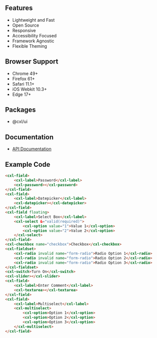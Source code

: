 ## Features

-   Lightweight and Fast
-   Open Source
-   Responsive
-   Accessibility Focused
-   Framework Agnostic
-   Flexible Theming

## Browser Support

-   Chrome 49+
-   Firefox 61+
-   Safari 11.1+
-   iOS Webkit 10.3+
-   Edge 17+

## Packages

-   @cxl/ui

## Documentation

-   [API Documentation](https://coaxialhost.com/ui-docs)

## Example Code

```html
<cxl-field>
	<cxl-label>Password</cxl-label>
	<cxl-password></cxl-password>
</cxl-field>
<cxl-field>
	<cxl-label>Datepicker</cxl-label>
	<cxl-datepicker></cxl-datepicker>
</cxl-field>
<cxl-field floating>
	<cxl-label>Select Box</cxl-label>
	<cxl-select &="valid(required)">
		<cxl-option value="1">Value 1</cxl-option>
		<cxl-option value="2">Value 2</cxl-option>
	</cxl-select>
</cxl-field>
<cxl-checkbox name="checkbox">Checkbox</cxl-checkbox>
<cxl-fieldset>
	<cxl-radio invalid name="form-radio">Radio Option 1</cxl-radio>
	<cxl-radio invalid name="form-radio">Radio Option 2</cxl-radio>
	<cxl-radio invalid name="form-radio">Radio Option 3</cxl-radio>
</cxl-fieldset>
<cxl-switch>Turn On</cxl-switch>
<cxl-slider></cxl-slider>
<cxl-field>
	<cxl-label>Enter Comment</cxl-label>
	<cxl-textarea></cxl-textarea>
</cxl-field>
<cxl-field>
	<cxl-label>Multiselect</cxl-label>
	<cxl-multiselect>
		<cxl-option>Option 1</cxl-option>
		<cxl-option>Option 2</cxl-option>
		<cxl-option>Option 3</cxl-option>
	</cxl-multiselect>
</cxl-field>
```
